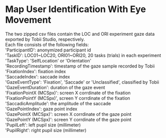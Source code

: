 # Map User Identification With Eye Movement
The two zipped csv files contain the LOC and ORI experiment gaze data exported by Tobii Studio, respectively.   
Each file consists of the following fields:  
'ParticipantID': anonymized participant id  
'TaskID': LOC01~LOC20, ORI01~ORI20, 20 tasks (trials) in each experiment  
'TaskType': 'SelfLocation' or 'Orientation'  
'RecordingTimestamp': timestamp of the gaze sample recorded by Tobii  
'FixationIndex': fixation index  
'SaccadeIndex': saccade index  
'GazeEventType': 'Fixation', 'Saccade' or 'Unclassified', classified by Tobii  
'GazeEventDuration': duration of the gaze event  
'FixationPointX (MCSpx)': screen X corrdinate of the fixation  
'FixationPointY (MCSpx)', screen Y corrdinate of the fixation  
'SaccadicAmplitude': the amplitude of the saccade  
'GazePointIndex': gaze point index  
'GazePointX (MCSpx)': screen X corrdinate of the gaze point  
'GazePointY (MCSpx)': screen Y corrdinate of the gaze point  
'PupilLeft': left pupil size (millimeter)  
'PupilRight': right pupil size (millimeter)  
